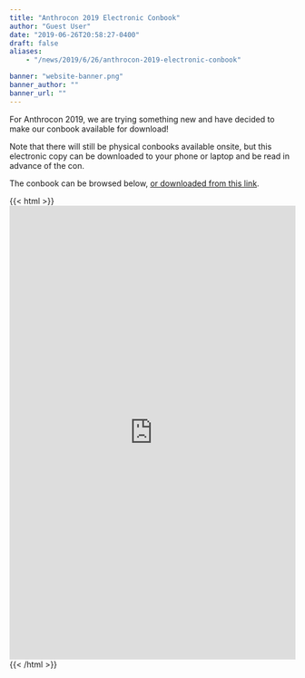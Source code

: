 ```yaml
---
title: "Anthrocon 2019 Electronic Conbook"
author: "Guest User"
date: "2019-06-26T20:58:27-0400"
draft: false
aliases:
    - "/news/2019/6/26/anthrocon-2019-electronic-conbook"

banner: "website-banner.png"
banner_author: ""
banner_url: ""
---
```


For Anthrocon 2019, we are trying something new and have decided to make our conbook available for download!

Note that there will still be physical conbooks available onsite, but this electronic copy can be downloaded to your phone or laptop and be read in advance of the con.

The conbook can be browsed below, [or downloaded from this link](https://www.scribd.com/document/414664301/Anthrocon-2019-Conbook).

{{< html >}}<iframe class="scribd_iframe_embed" title="Anthrocon 2019 Conbook" src="https://www.scribd.com/embeds/414664301/content?start_page=1&view_mode=scroll&show_recommendations=false&access_key=key-rK3noxEnKEQy7o1A8bI0" data-auto-height="true" data-aspect-ratio="null" scrolling="no" width="100%" height="800" frameborder="0"></iframe>{{< /html >}}
